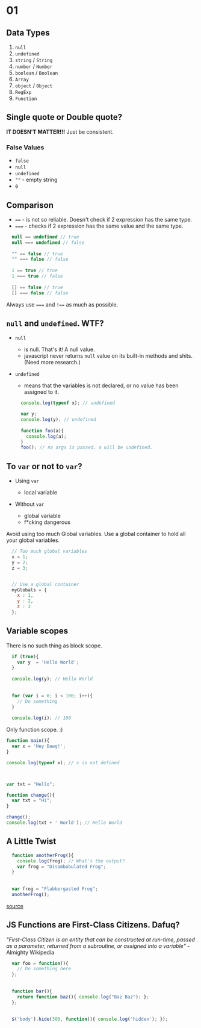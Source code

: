 # 01

## Data Types
1. `null`
2. `undefined`
3. `string` / `String`
4. `number` / `Number`
5. `boolean` / `Boolean`
6. `Array`
7. `object` / `Object`
8. `RegExp`
9. `Function`


## Single quote or Double quote?

**IT DOESN'T MATTER!!!** Just be consistent.

### False Values
* `false`
* `null`
* `undefined`
* `""` - empty string
* `0`

## Comparison

* `==` - is not so reliable. Doesn't check if 2 expression has the same type.
* `===` - checks if 2 expression has the same value and the same type.

```js
  null == undefined // true
  null === undefined // false
  
  "" == false // true
  "" === false // false
  
  1 == true // true
  1 === true // false
  
  [] == false // true
  [] === false // false
```

Always use `===` and `!==` as much as possible.


## `null` and `undefined`. WTF?

* `null` 
  - is null. That's it! A null value.
  - javascript never returns `null` value on its built-in methods and shits. (Need more research.)

* `undefined` 
  - means that the variables is not declared, or no value has been assigned to it.
  
  ```js
    console.log(typeof x); // undefined

    var y;
    console.log(y); // undefined
    
    function foo(a){
      console.log(a);
    }
    foo(); // no args is passed. a will be undefined.
  ```


## To `var` or not to `var`?

* Using `var`
  - local variable

* Without `var`
  - global variable
  - f*cking dangerous

Avoid using too much Global variables. Use a global container to hold all your global variables.

```js
  // Too much global variables
  x = 1;
  y = 2;
  z = 3;


  // Use a global container
  myGlobals = {
    x : 1,
    y : 2,
    z : 3
  };
```


## Variable scopes

There is no such thing as block scope.

```js
  if (true){
    var y  = 'Hello World';
  }
  
  console.log(y); // Hello World
  
  
  for (var i = 0; i < 100; i++){
    // Do something
  }
  
  console.log(i); // 100
```

Only function scope. :)

```js
function main(){
  var x = 'Hey Dawg!';
}

console.log(typeof x); // x is not defined



var txt = "Hello";

function change(){
  var txt = "Hi";
}

change();
console.log(txt + ' World'); // Hello World
```


## A Little Twist

```js
  function anotherFrog(){
    console.log(frog); // What's the output?
    var frog = "Disombobulated Frog";
  }
  
  
  var frog = "Flabbergasted Frog";
  anotherFrog();
```

[source](http://msdn.microsoft.com/en-us/library/ie/bzt2dkta\(v=vs.94\).aspx)


## JS Functions are First-Class Citizens. Dafuq?

*"First-Class Citizen is an entity that can be constructed at run-time, 
 passed as a parameter, returned from a subroutine, or assigned into a variable"* - Almighty Wikipedia
 

```js
  var foo = function(){
    // Do something here.
  };
  
  
  function bar(){
    return function baz(){ console.log("Baz Baz"); };
  };
  
  
  $('body').hide(300, function(){ console.log('hidden'); });
```
 

